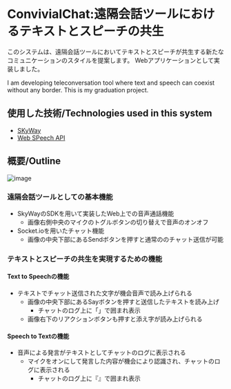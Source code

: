 # ConvivialChat:遠隔会話ツールにおけるテキストとスピーチの共生

このシステムは、遠隔会話ツールにおいてテキストとスピーチが共生する新たなコミュニケーションのスタイルを提案します。
Webアプリケーションとして実装しました。

I am developing teleconversation tool where text and speech can coexist without any border.
This is my graduation project.

## 使用した技術/Technologies used in this system
- [SKyWay](https://webrtc.ecl.ntt.com/)
- [Web SPeech API](https://wicg.github.io/speech-api/)


## 概要/Outline
![image](https://user-images.githubusercontent.com/57240543/132832314-2c7d7f54-dbf4-447b-9cca-b50fcb96c278.png)

### 遠隔会話ツールとしての基本機能
- SkyWayのSDKを用いて実装したWeb上での音声通話機能
  - 画像右側中央のマイクのトグルボタンの切り替えで音声のオンオフ
- Socket.ioを用いたチャット機能
  - 画像の中央下部にあるSendボタンを押すと通常ののチャット送信が可能

### テキストとスピーチの共生を実現するための機能
#### Text to Speechの機能
- テキストでチャット送信された文字が機会音声で読み上げられる
  - 画像の中央下部にあるSayボタンを押すと送信したテキストを読み上げ
    - チャットのログ上に「」で囲まれ表示
  - 画像右下のリアクションボタンも押すと添え字が読み上げられる
  

#### Speech to Textの機能
- 音声による発言がテキストとしてチャットのログに表示される
  - マイクをオンにして発言した内容が機会により認識され、チャットのログに表示される
    - チャットのログ上に『』で囲まれ表示


